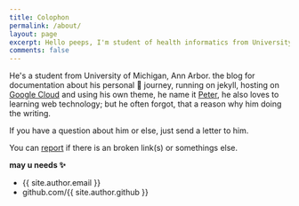 ```yaml
---
title: Colophon
permalink: /about/
layout: page
excerpt: Hello peeps, I'm student of health informatics from University of Michigan, living in South Lyon of Michigan State. This blog for documentation about my personal journey, running on jekyll, hosting on netlify and using my own simple theme.
comments: false
---
```


He's a student from University of Michigan, Ann Arbor. the blog for documentation about his personal 🎒 journey, running on jekyll, hosting on [Google Cloud](http://34.125.57.157:4000) and using his own theme, he name it <a href="https://github.com/peteryinghuang/jekyll-klise" target="_blank" rel="noopener">Peter</a>, he also loves to learning web technology; but he often forgot, that a reason why him doing the writing.

If you have a question about him or else, just send a letter to him.

You can [report](http://github.com/peteryinghuang/jekyll-klise/issues/new) if there is an broken link(s) or somethings else.

**may u needs ✨**

- {{ site.author.email }}
- github.com/{{ site.author.github }}
